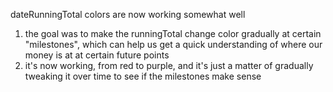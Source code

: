 dateRunningTotal colors are now working somewhat well
1. the goal was to make the runningTotal change color gradually at certain "milestones", which can help us get a quick understanding of where our money is at at certain future points
2. it's now working, from red to purple, and it's just a matter of gradually tweaking it over time to see if the milestones make sense